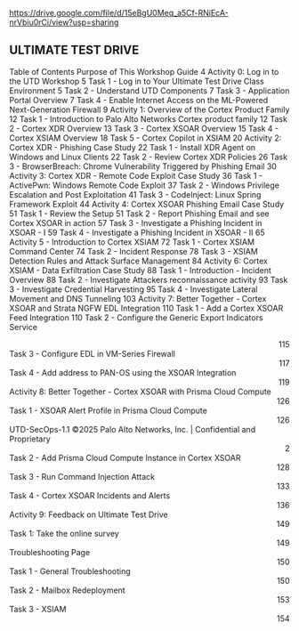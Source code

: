 https://drive.google.com/file/d/15eBgU0Meq_a5Cf-RNiEcA-nrVbiu0rCi/view?usp=sharing

## ULTIMATE TEST DRIVE

Table of Contents
Purpose of This Workshop Guide 4
Activity 0: Log in to the UTD Workshop 5
Task 1 - Log in to Your Ultimate Test Drive Class Environment 5
Task 2 - Understand UTD Components 7
Task 3 - Application Portal Overview 7
Task 4 - Enable Internet Access on the ML-Powered Next-Generation Firewall 9
Activity 1: Overview of the Cortex Product Family 12
Task 1 - Introduction to Palo Alto Networks Cortex product family 12
Task 2 - Cortex XDR Overview 13
Task 3 - Cortex XSOAR Overview 15
Task 4 - Cortex XSIAM Overview 18
Task 5 - Cortex Copilot in XSIAM 20
Activity 2: Cortex XDR - Phishing Case Study 22
Task 1 - Install XDR Agent on Windows and Linux Clients 22
Task 2 - Review Cortex XDR Policies 26
Task 3 - BrowserBreach: Chrome Vulnerability Triggered by Phishing Email 30
Activity 3: Cortex XDR - Remote Code Exploit Case Study 36
Task 1 - ActivePwn: Windows Remote Code Exploit 37
Task 2 - Windows Privilege Escalation and Post Exploitation 41
Task 3 - CodeInject: Linux Spring Framework Exploit 44
Activity 4: Cortex XSOAR Phishing Email Case Study 51
Task 1 - Review the Setup 51
Task 2 - Report Phishing Email and see Cortex XSOAR in action 57
Task 3 - Investigate a Phishing Incident in XSOAR - I 59
Task 4 - Investigate a Phishing Incident in XSOAR - II 65
Activity 5 - Introduction to Cortex XSIAM 72
Task 1 - Cortex XSIAM Command Center 74
Task 2 - Incident Response 78
Task 3 - XSIAM Detection Rules and Attack Surface Management 84
Activity 6: Cortex XSIAM - Data Exfiltration Case Study 88
Task 1 - Introduction - Incident Overview 88
Task 2 - Investigate Attackers reconnaissance activity 93
Task 3 - Investigate Credential Harvesting 95
Task 4 - Investigate Lateral Movement and DNS Tunneling 103
Activity 7: Better Together - Cortex XSOAR and Strata NGFW EDL Integration 110
Task 1 - Add a Cortex XSOAR Feed Integration 110
Task 2 - Configure the Generic Export Indicators Service  <div align="right">115</div>
Task 3 - Configure EDL in VM-Series Firewall      <div align="right">117</div>
Task 4 - Add address to PAN-OS using the XSOAR Integration      <div align="right">119</div>
Activity 8: Better Together - Cortex XSOAR with Prisma Cloud Compute      <div align="right">126</div>
Task 1 - XSOAR Alert Profile in Prisma Cloud Compute      <div align="right">126</div>
UTD-SecOps-1.1 ©2025 Palo Alto Networks, Inc. | Confidential and Proprietary      <div align="right">2</div>
Task 2 - Add Prisma Cloud Compute Instance in Cortex XSOAR      <div align="right">128</div>
Task 3 - Run Command Injection Attack      <div align="right">133</div>
Task 4 - Cortex XSOAR Incidents and Alerts      <div align="right">136</div>
Activity 9: Feedback on Ultimate Test Drive      <div align="right">149</div>
Task 1: Take the online survey      <div align="right">149</div>
Troubleshooting Page      <div align="right">150</div>
Task 1 - General Troubleshooting      <div align="right">150</div>
Task 2 - Mailbox Redeployment      <div align="right">153</div>
Task 3 - XSIAM      <div align="right">154</div>

<div align="right"> </div>
